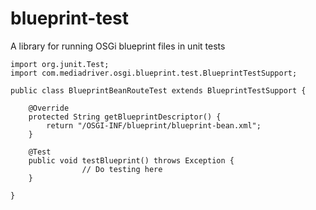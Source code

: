 # blueprint-test
A library for running OSGi blueprint files in unit tests


	import org.junit.Test;
	import com.mediadriver.osgi.blueprint.test.BlueprintTestSupport;

	public class BlueprintBeanRouteTest extends BlueprintTestSupport {
	
    	@Override
    	protected String getBlueprintDescriptor() {
        	return "/OSGI-INF/blueprint/blueprint-bean.xml";
    	}

    	@Test
    	public void testBlueprint() throws Exception {
        	        // Do testing here
    	}

	}
